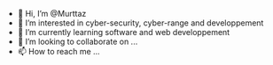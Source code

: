 - 👋 Hi, I’m @Murttaz
- 👀 I’m interested in cyber-security, cyber-range and  developpement
- 🌱 I’m currently learning software and web developpement
- 💞️ I’m looking to collaborate on ...
- 📫 How to reach me ...

<!---
Murttaz/Murttaz is a ✨ special ✨ repository because its `README.md` (this file) appears on your GitHub profile.
You can click the Preview link to take a look at your changes.
--->
